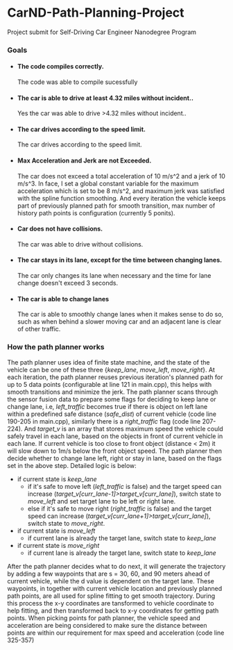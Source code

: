 # CarND-Path-Planning-Project
Project submit for Self-Driving Car Engineer Nanodegree Program
   
### Goals
* #### The code compiles correctly.
    The code was able to compile sucessfully
* #### The car is able to drive at least 4.32 miles without incident..
    Yes the car was able to drive >4.32 miles without incident..
* #### The car drives according to the speed limit.
    The car drives according to the speed limit.
* #### Max Acceleration and Jerk are not Exceeded.
    The car does not exceed a total acceleration of 10 m/s^2 and a jerk of 10 m/s^3. In face, I set a global constant variable for the maximum acceleration which is set to be 8 m/s^2, and maximum jerk was satisfied with the spline function smoothing. And every iteration the vehicle keeps part of previously planned path for smooth transition, max number of history path points is configuration (currently 5 ponits).

* #### Car does not have collisions.
    The car was able to drive without collisions.

* #### The car stays in its lane, except for the time between changing lanes.
    The car only changes its lane when necessary and the time for lane change doesn't exceed 3 seconds.

* #### The car is able to change lanes

    The car is able to smoothly change lanes when it makes sense to do so, such as when behind a slower moving car and an adjacent lane is clear of other traffic.

### How the path planner works

The path planner uses idea of finite state machine, and the state of the vehicle can be one of these three {*keep_lane*, *move_left*, *move_right*}.
    At each iteration, the path planner reuses previous iteration's planned path for up to 5 data points (configurable at line 121 in main.cpp), this helps with smooth transitions and minimize the jerk.
    The path planner scans through the sensor fusion data to prepare some flags for deciding to keep lane or change lane, i.e, *left_traffic* becomes true if there is object on left lane within a predefined safe distance (*safe_dist*) of current vehicle (code line 190-205 in main.cpp), similarly there is a *right_traffic* flag (code line 207-224). And *target_v* is an array that stores maximum speed the vehicle could safely travel in each lane, based on the objects in front of current vehicle in each lane. If current vehicle is too close to front object (distance < 2m) it will slow down to 1m/s below the front object speed.
    The path planner then decide whether to change lane left, right or stay in lane, based on the flags set in the above step. Detailed logic is below:
  - if current state is *keep_lane* 
    - if it's safe to move left (*left_traffic* is false) and the target speed can increase (*target_v[curr_lane-1]>target_v[curr_lane]*), switch state to *move_left* and set target lane to be left or right lane.
    - else if it's safe to move right (*right_traffic* is false) and the target speed can increase (*target_v[curr_lane+1]>target_v[curr_lane]*), switch state to *move_right*.
  - if current state is *move_left* 
    - if current lane is already the target lane, switch state to *keep_lane*
  - if current state is *move_right* 
    - if current lane is already the target lane, switch state to *keep_lane* 
   
After the path planner decides what to do next, it will generate the trajectory by adding a few waypoints that are s = 30, 60, and 90 meters ahead of current vehicle, while the d value is dependent on the target lane. These waypoints, in together with current vehicle location and previously planned path points, are all used for spline fitting to get smooth trajectory. During this process the x-y coordinates are tansformed to vehicle coordinate to help fitting, and then transformed back to x-y coordinates for getting path points. When picking points for path planner, the vehicle speed and acceleration are being considered to make sure the distance between points are within our requirement for max speed and acceleration (code line 325-357)

